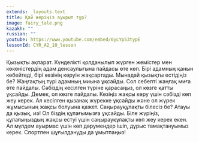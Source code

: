 ```yaml
---
extends: _layouts.text
title: Қай жеріңіз ауырып тұр?
image: fairy_tale.png
kazakh: ""
russian: ""
youtube: https://www.youtube.com/embed/0yLYp53typE
lessonId: CYR_A2_10_lesson
---
```

Қызықты ақпарат.
Күнделікті қолданылып жүрген жемістер мен
көкөністердің адам денсаулығына пайдасы өте көп. Бірі
адамның қанын көбейтеді, бірі көзінің көруін жақсартады.
Мынадай қызықты естідіңіз бе? Жаңғақтың түрі адамның миына ұқсайды. Сол себепті жаңғақ миға өте пайдалы.
Сәбіздің кесілген түріне қарасаңыз, ол көзге қатты ұқсайды. Демек, ол көзге пайдалы. Көзіңіз жақсы көру үшін сәбізді көп жеу керек.
Ал кесілген қызанақ жүрекке ұқсайды және ол жүрек жұмысының жақсы болуына қажет. Саңырауқұлақты білесіз бе? Атауы да қызық, иә! Ол біздің құлағымызға ұқсайды. Біле жүріңіз, құлағыңыздың
жақсы естуі үшін саңырауқұлақты көп жеу керек екен. Ал мүлдем ауырмас үшін көп дәрумендер ішіп, дұрыс тамақтануымыз керек. Спортпен шұғылдануды да ұмытпаңыз!
